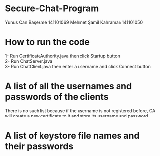 # Secure-Chat-Program

Yunus Can Başeşme 141101069
Mehmet Şamil Kahraman 141101050

# How to run the code
1- Run CertificateAuthority.java then click Startup button<br/>
2- Run ChatServer.java<br/>
3- Run ChatClient.java then enter a username and click Connect button

# A list of all the usernames and passwords of the clients
There is no such list because if the username is not registered before, CA will create a new certificate to it and store its username and password

# A list of keystore file names and their passwords
